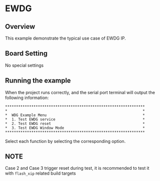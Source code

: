 # EWDG

## Overview

This example demonstrate the typical use case of EWDG IP.

## Board Setting

No special settings

## Running the example

When the project runs correctly, and the serial port terminal will output the following information:
```console
****************************************************************
*                                                              *
*  WDG Example Menu                                            *
*  1. Test EWDG service                                        *
*  2. Test EWDG reset                                          *
*  3. Test EWDG Window Mode                                    *
****************************************************************
```

Select each function by selecting the corresponding option.

## NOTE

Case 2 and Case 3 trigger reset during test, it is recommended to test it with `flash_xip` related build targets
